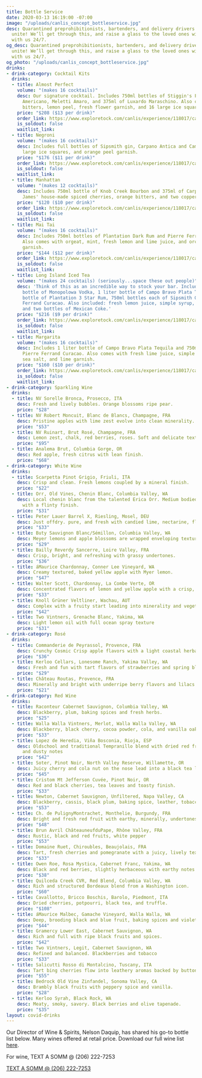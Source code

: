 ```yaml
---
title: Bottle Service
date: 2020-03-13 16:19:00 -07:00
image: "/uploads/canlis_concept_bottleservice.jpg"
desc: Quarantined preprohibitionists, bartenders, and delivery drivers of the world
  unite! We’ll get through this, and raise a glass to the loved ones willing to live
  with us 24/7.
og_desc: Quarantined preprohibitionists, bartenders, and delivery drivers of the world
  unite! We’ll get through this, and raise a glass to the loved ones willing to live
  with us 24/7.
og_photo: "/uploads/canlis_concept_bottleservice.jpg"
drinks:
- drink-category: Cocktail Kits
  drinks:
  - title: Almost Perfect
    volume: "(makes 16 cocktails)"
    desc: Our signature cocktail. Includes 750ml bottles of Stiggin's Fancy Rum, Cochi
      Americano, Meletti Amaro, and 375ml of Luxardo Maraschino. Also comes with grenadine,
      bitters, lemon peel, fresh flower garnish, and 16 large ice squares.
    price: "$208 ($13 per drink)"
    order_link: https://www.exploretock.com/canlis/experience/118017/canlis-cocktail-kits
    is_soldout: false
    waitlist_link: 
  - title: Negroni
    volume: "(makes 16 cocktails)"
    desc: Includes full bottles of Sipsmith gin, Carpano Antica and Campari with 16
      large ice squares, and orange peel garnish.
    price: "$176 ($11 per drink)"
    order_link: https://www.exploretock.com/canlis/experience/118017/canlis-cocktail-kits
    is_soldout: false
    waitlist_link: 
  - title: Manhattan
    volume: "(makes 12 cocktails)"
    desc: Includes 750ml bottle of Knob Creek Bourbon and 375ml of Carpano Antica,
      James' house-made spiced cherries, orange bitters, and two copper garnish picks.
    price: "$120 ($10 per drink)"
    order_link: https://www.exploretock.com/canlis/experience/118017/canlis-cocktail-kits
    is_soldout: false
    waitlist_link: 
  - title: Mai Tai
    volume: "(makes 16 cocktails)"
    desc: Includes 750ml bottles of Plantation Dark Rum and Pierre Ferrand Curacao.
      Also comes with orgeat, mint, fresh lemon and lime juice, and orchid flower
      garnish.
    price: "$144 ($12 per drink)"
    order_link: https://www.exploretock.com/canlis/experience/118017/canlis-cocktail-kits
    is_soldout: false
    waitlist_link: 
  - title: Long Island Iced Tea
    volume: "(makes 24 cocktails) (seriously...space these out people)"
    desc: 'Think of this as an incredible way to stock your bar. Includes 1 liter
      bottle of Monopolowa Vodka, 1 liter bottle of Campo Bravo Plata Tequila, 1 liter
      bottle of Plantation 3 Star Rum, 750ml bottles each of Sipsmith Gin and Pierre
      Ferrand Curacao. Also included: fresh lemon juice, simple syrup, lemon wedges,
      and two bottles of Mexican Coke.'
    price: "$216 ($9 per drink)"
    order_link: https://www.exploretock.com/canlis/experience/118017/canlis-cocktail-kits
    is_soldout: false
    waitlist_link: 
  - title: Margarita
    volume: "(makes 16 cocktails)"
    desc: Includes 1 liter bottle of Campo Bravo Plata Tequila and 750ml bottle of
      Pierre Ferrand Curacao. Also comes with fresh lime juice, simple syrup, Jacobsen
      sea salt, and lime garnish.
    price: "$160 ($10 per drink)"
    order_link: https://www.exploretock.com/canlis/experience/118017/canlis-cocktail-kits
    is_soldout: false
    waitlist_link: 
- drink-category: Sparkling Wine
  drinks:
  - title: NV Sorelle Bronca, Prosecco, ITA
    desc: Fresh and lively bubbles. Orange blossoms ripe pear.
    price: "$28"
  - title: NV Robert Moncuit, Blanc de Blancs, Champagne, FRA
    desc: Pristine apples with lime zest evolve into clean minerality.
    price: "$53"
  - title: NV Ruinart, Brut Rosé, Champagne, FRA
    desc: Lemon zest, chalk, red berries, roses. Soft and delicate texture.
    price: "$95"
  - title: Analema Brut, Columbia Gorge, OR
    desc: Red apple, fresh citrus with lean finish.
    price: "$68"
- drink-category: White Wine
  drinks:
  - title: Scarpetta Pinot Grigio, Friuli, ITA
    desc: Crisp and clean. Fresh lemons coupled by a mineral finish.
    price: "$22"
  - title: Orr, Old Vines, Chenin Blanc, Columbia Valley, WA
    desc: Local chenin blanc from the talented Erica Orr. Medium bodied, stone fruit
      with a flinty finish.
    price: "$31"
  - title: Peter Lauer Barrel X, Riesling, Mosel, DEU
    desc: Just offdry. pure, and fresh with candied lime, nectarine, flint, and slate.
    price: "$33"
  - title: Buty Sauvignon Blanc/Sémillon, Columbia Valley, WA
    desc: Meyer lemons and apple blossoms are wrapped enveloping textures.
    price: "$29"
  - title: Bailly Reverdy Sancerre, Loire Valley, FRA
    desc: Crisp, bright, and refreshing with grassy undertones.
    price: "$36"
  - title: áMaurice Chardonnay, Conner Lee Vineyard, WA
    desc: Creamy textured, baked yellow apple with Myer lemon.
    price: "$47"
  - title: Walter Scott, Chardonnay, La Combe Verte, OR
    desc: Concentrated flavors of lemon and yellow apple with a crisp, lean finish.
    price: "$33"
  - title: Knoll Grüner Veltliner, Wachau, AUT
    desc: Complex with a fruity start leading into minerality and vegetative tones.
    price: "$42"
  - title: Two Vintners, Grenache Blanc, Yakima, WA
    desc: Light lemon oil with full ocean spray texture
    price: "$31"
- drink-category: Rosé
  drinks:
  - title: Commanderie de Peyrassol, Provence, FRA
    desc: Crunchy Cosmic Crisp apple flavors with a light coastal herbaceous nose.
    price: "$36"
  - title: Kerloo Cellars, Lonesome Ranch, Yakima Valley, WA
    desc: Fresh and fun with tart flavors of strawberries and spring blossoms.
    price: "$29"
  - title: Château Routas, Provence, FRA
    desc: Minerally and bright with underripe berry flavors and lilacs aromas.
    price: "$21"
- drink-category: Red Wine
  drinks:
  - title: Raconteur Cabernet Sauvignon, Columbia Valley, WA
    desc: Blackberry, plum, baking spices and fresh herbs.
    price: "$25"
  - title: Walla Walla Vintners, Merlot, Walla Walla Valley, WA
    desc: Blackberry, black cherry, cocoa powder, cola, and vanilla oak tones.
    price: "$33"
  - title: Lopez de Heredia, Viña Bosconia, Rioja, ESP
    desc: Oldschool and traditional Tempranillo blend with dried red fruit, earthy
      and dusty notes
    price: "$42"
  - title: Soter, Pinot Noir, North Valley Reserve, Willamette, OR
    desc: Juicy cherry and cola nut on the nose lead into a black tea leaf finish.
    price: "$45"
  - title: Cristom Mt Jefferson Cuvée, Pinot Noir, OR
    desc: Red and black cherries, tea leaves and toasty finish.
    price: "$33"
  - title: Newton, Cabernet Sauvignon, Unfiltered, Napa Valley, CA
    desc: Blackberry, cassis, black plum, baking spice, leather, tobacco, cocoa.
    price: "$53"
  - title: Ch. de PulignyMontrachet, Monthelie, Burgundy, FRA
    desc: Bright and fresh red fruit with earthy, minerally, undertones.
    price: "$48"
  - title: Brun Avril ChâteauneufduPape, Rhône Valley, FRA
    desc: Rustic, black and red fruits, white pepper
    price: "$53"
  - title: Domaine Ruet, Chiroubles, Beaujolais, FRA
    desc: Tart, fresh cherries and pomegranate with a juicy, lively texture.
    price: "$33"
  - title: Owen Roe, Rosa Mystica, Cabernet Franc, Yakima, WA
    desc: Black and red berries, slightly herbaceous with earthy notes.
    price: "$38"
  - title: Quilceda Creek CVR, Red Blend, Columbia Valley, WA
    desc: Rich and structured Bordeaux blend from a Washington icon.
    price: "$60"
  - title: Cavallotto, Bricco Boschis, Barolo, Piedmont, ITA
    desc: Dried cherries, potpourri, black tea, and truffle.
    price: "$108"
  - title: áMaurice Malbec, Gamache Vineyard, Walla Walla, WA
    desc: Deep, brooding black and blue fruit, baking spices and violets.
    price: "$44"
  - title: Gramercy Lower East, Cabernet Sauvignon, WA
    desc: Rich and full with ripe black fruits and spices.
    price: "$42"
  - title: Two Vintners, Legit, Cabernet Sauvignon, WA
    desc: Refined and balanced. Blackberries and tobacco
    price: "$33"
  - title: Salicutti Rosso di Montalcino, Tuscany, ITA
    desc: Tart bing cherries flow into leathery aromas backed by button mushrooms.
    price: "$55"
  - title: Bedrock Old Vine Zinfandel, Sonoma Valley, CA
    desc: Brambly black fruits with peppery spice and vanilla.
    price: "$28"
  - title: Kerloo Syrah, Black Rock, WA
    desc: Meaty, smoky, savory. Black berries and olive tapenade.
    price: "$35"
layout: covid-drinks
---
```


Our Director of Wine & Spirits, Nelson Daquip, has shared his go-to bottle list below. Many wines offered at retail price. Download our full wine list <a target="_blank" href="https://canlis.com/uploads/winelist.pdf">here</a>.

<p class="mb1 Caption ShowDesktop">For wine, TEXT A SOMM @ (206) 222-7253</p>

<div class="mt2">
  <div class="EventsButton mb10 ShowMobile">
    <a class="Caption" href="sms:+12062227253">
      TEXT A SOMM @ (206) 222-7253
    </a>
  </div>
</div>
